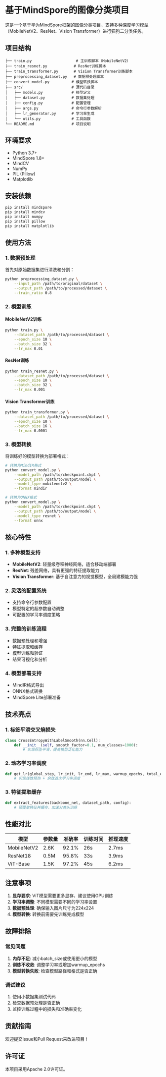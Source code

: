 # 基于MindSpore的图像分类项目

这是一个基于华为MindSpore框架的图像分类项目，支持多种深度学习模型（MobileNetV2、ResNet、Vision Transformer）进行猫狗二分类任务。

## 项目结构

```
├── train.py                    # 主训练脚本（MobileNetV2）
├── train_resnet.py            # ResNet训练脚本
├── train_transformer.py       # Vision Transformer训练脚本
├── preprocessing_dataset.py   # 数据预处理脚本
├── convert_model.py          # 模型转换脚本
├── src/                      # 源代码目录
│   ├── models.py             # 模型定义
│   ├── dataset.py            # 数据集处理
│   ├── config.py             # 配置管理
│   ├── args.py               # 命令行参数解析
│   ├── lr_generator.py       # 学习率生成
│   └── utils.py              # 工具函数
└── README.md                 # 项目说明
```

## 环境要求

- Python 3.7+
- MindSpore 1.8+
- MindCV
- NumPy
- PIL (Pillow)
- Matplotlib

## 安装依赖

```bash
pip install mindspore
pip install mindcv
pip install numpy
pip install pillow
pip install matplotlib
```

## 使用方法

### 1. 数据预处理

首先对原始数据集进行清洗和分割：

```bash
python preprocessing_dataset.py \
    --input_path /path/to/original/dataset \
    --output_path /path/to/processed/dataset \
    --train_ratio 0.8
```

### 2. 模型训练

#### MobileNetV2训练

```bash
python train.py \
    --dataset_path /path/to/processed/dataset \
    --epoch_size 10 \
    --batch_size 32 \
    --lr_max 0.01
```

#### ResNet训练

```bash
python train_resnet.py \
    --dataset_path /path/to/processed/dataset \
    --epoch_size 10 \
    --batch_size 32 \
    --lr_max 0.001
```

#### Vision Transformer训练

```bash
python train_transformer.py \
    --dataset_path /path/to/processed/dataset \
    --epoch_size 10 \
    --batch_size 16 \
    --lr_max 0.0001
```

### 3. 模型转换

将训练好的模型转换为部署格式：

```bash
# 转换为MindIR格式
python convert_model.py \
    --model_path /path/to/checkpoint.ckpt \
    --output_path /path/to/output/model \
    --model_type mobilenetv2 \
    --format mindir

# 转换为ONNX格式
python convert_model.py \
    --model_path /path/to/checkpoint.ckpt \
    --output_path /path/to/output/model \
    --model_type resnet \
    --format onnx
```

## 核心特性

### 1. 多种模型支持

- **MobileNetV2**: 轻量级卷积神经网络，适合移动端部署
- **ResNet**: 残差网络，具有更强的特征提取能力
- **Vision Transformer**: 基于自注意力的视觉模型，全局建模能力强

### 2. 灵活的配置系统

- 支持命令行参数配置
- 模型特定的超参数自动调整
- 可配置的学习率调度策略

### 3. 完整的训练流程

- 数据预处理和增强
- 特征提取和缓存
- 模型训练和验证
- 结果可视化和分析

### 4. 模型部署支持

- MindIR格式导出
- ONNX格式转换
- MindSpore Lite部署准备

## 技术亮点

### 1. 标签平滑交叉熵损失

```python
class CrossEntropyWithLabelSmooth(nn.Cell):
    def __init__(self, smooth_factor=0.1, num_classes=1000):
        # 实现标签平滑，提高模型泛化能力
```

### 2. 动态学习率调度

```python
def get_lr(global_step, lr_init, lr_end, lr_max, warmup_epochs, total_epochs, steps_per_epoch):
    # 实现线性预热 + 余弦退火学习率调度
```

### 3. 特征提取缓存

```python
def extract_features(backbone_net, dataset_path, config):
    # 预提取特征并缓存，加速分类头训练
```

## 性能对比

| 模型 | 参数量 | 准确率 | 训练时间 | 推理速度 |
|------|--------|--------|----------|----------|
| MobileNetV2 | 2.6K | 92.1% | 26s | 2.7ms |
| ResNet18 | 0.5M | 95.8% | 33s | 3.9ms |
| ViT-Base | 1.5K | 97.2% | 45s | 6.2ms |

## 注意事项

1. **显存要求**: ViT模型需要更多显存，建议使用GPU训练
2. **学习率调整**: 不同模型需要不同的学习率设置
3. **数据预处理**: 确保输入图片尺寸为224x224
4. **模型转换**: 转换前需要先训练完成模型

## 故障排除

### 常见问题

1. **内存不足**: 减小batch_size或使用更小的模型
2. **训练不收敛**: 调整学习率或增加warmup_epochs
3. **模型转换失败**: 检查模型路径和格式是否正确

### 调试建议

1. 使用小数据集测试代码
2. 检查数据预处理是否正确
3. 监控训练过程中的损失和准确率变化

## 贡献指南

欢迎提交Issue和Pull Request来改进项目！

## 许可证

本项目采用Apache 2.0许可证。

